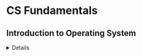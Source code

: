 # CS Fundamentals

## Introduction to Operating System

<details>

Operating System is a **software** that manages computer hardware.

<div align = "center">OR</div>

Operating System is a **software** which takes control of your machine after it is turned on, some basic test happens and the control is given to the OS.

The **purpose** of an **operating system** is to provide an environment in which a user can execute programs conveniently and efficiently.

Various relevant definitions of Operating Systems:

- An operating system is a program that controls the execution of application programs and acts as an interface between the user of a computer and the computer hardware.
- A more common definition is that the operating system is the one program running at all times on the computer (usually called the kernel), with all else being application programs.

- An operating system is concerned with the allocation of resources and services, such as memory, processors, devices, and information. The operating system correspondingly includes programs to manage these resources, such as a traffic controller, a scheduler, a memory management module, I/O programs, and a file system.

- Applications **do not** have to interact with Hardware it communicates with the OS.
- OS becomes a interface for both **Application** and **Hardware(machine)**

**Operating System** provides us with basic services that are called `System Calls`

- System call for the writing data, reading data
- System call for displaying something on the screen
- Library works on the top of the system.

Services of OS

- Resource Management
- Abstraction
- Protection: Since multiple apps are running in the system so one application must not impact the other running application.

**Do we always need a manager?**

No, you don't need a manager where things are not complex!

example: The chip used in a lift, the function of the lift is to just make the lift go towards the upper floor and come down to the desired floor or the ground floor.

**Example of OS:**

**Desktop:**

- Windows
- Linux
- macOS

**Android:**

- Android
- iOS

</details>